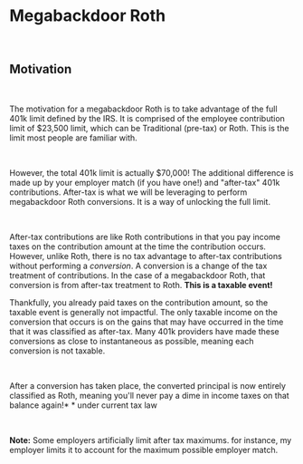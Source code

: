 # Megabackdoor Roth  

&nbsp;  
## Motivation

&nbsp;  

The motivation for a megabackdoor Roth is to take advantage of the full 401k limit defined by the IRS. It is comprised of the employee contribution limit of $23,500 limit, which can be Traditional (pre-tax) or Roth. This is the limit most people are familiar with.

&nbsp;  

However, the total 401k limit is actually $70,000! The additional difference is made up by your employer match (if you have one!) and "after-tax" 401k contributions. After-tax is what we will be leveraging to perform megabackdoor Roth conversions. It is a way of unlocking the full limit.

&nbsp;  

After-tax contributions are like Roth contributions in that you pay income taxes on the contribution amount at the time the contribution occurs. However, unlike Roth, there is no tax advantage to after-tax contributions without performing a _conversion_. A conversion is a change of the tax treatment of contributions. In the case of a megabackdoor Roth, that conversion is from after-tax treatment to Roth. **This is a taxable event!**
&nbsp;  

Thankfully, you already paid taxes on the contribution amount, so the taxable event is generally not impactful. The only taxable income on the conversion that occurs is on the gains that may have occurred in the time that it was classified as after-tax. Many 401k providers have made these conversions as close to instantaneous as possible, meaning each conversion is not taxable.

&nbsp;  

After a conversion has taken place, the converted principal is now entirely classified as Roth, meaning you'll never pay a dime in income taxes on that balance again!\*
\* under current tax law

&nbsp;  

**Note:** Some employers artificially limit after tax maximums. for instance, my employer limits it to account for the maximum possible employer match.

